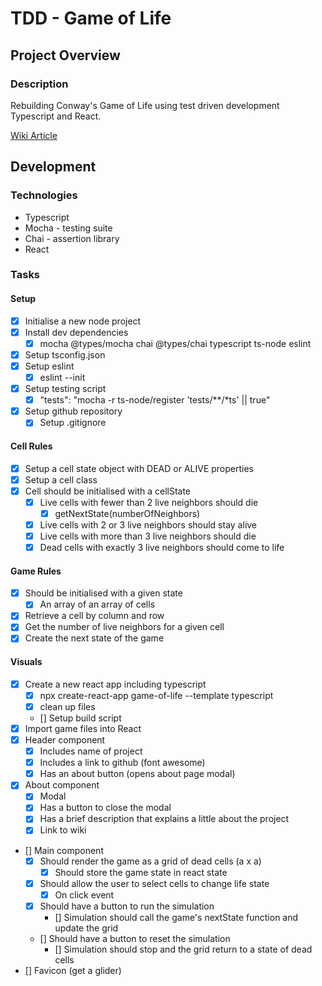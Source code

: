 # TDD - Game of Life

## Project Overview

### Description

Rebuilding Conway's Game of Life using test driven development Typescript and React.

[Wiki Article](https://en.wikipedia.org/wiki/Conway%27s_Game_of_Life)

## Development

### Technologies

- Typescript
- Mocha - testing suite
- Chai - assertion library
- React

### Tasks

#### Setup

- [x] Initialise a new node project
- [x] Install dev dependencies
  - [x] mocha @types/mocha chai @types/chai typescript ts-node eslint
- [x] Setup tsconfig.json
- [x] Setup eslint
  - [x] eslint --init
- [x] Setup testing script
  - [x] "tests": "mocha -r ts-node/register 'tests/\**/*ts' || true"
- [x] Setup github repository
  - [x] Setup .gitignore

#### Cell Rules

- [x] Setup a cell state object with DEAD or ALIVE properties
- [x] Setup a cell class
- [x] Cell should be initialised with a cellState
  - [x] Live cells with fewer than 2 live neighbors should die
    - [x] getNextState(numberOfNeighbors)
  - [x] Live cells with 2 or 3 live neighbors should stay alive
  - [x] Live cells with more than 3 live neighbors should die
  - [x] Dead cells with exactly 3 live neighbors should come to life

#### Game Rules

- [x] Should be initialised with a given state
  - [x] An array of an array of cells
- [x] Retrieve a cell by column and row
- [x] Get the number of live neighbors for a given cell
- [x] Create the next state of the game

#### Visuals

- [x] Create a new react app including typescript
  - [x] npx create-react-app game-of-life --template typescript
  - [x] clean up files
  - [] Setup build script
- [x] Import game files into React
- [x] Header component
  - [x] Includes name of project
  - [x] Includes a link to github (font awesome)
  - [x] Has an about button (opens about page modal)
- [x] About component
  - [x] Modal
  - [x] Has a button to close the modal
  - [x] Has a brief description that explains a little about the project
  - [x] Link to wiki
- [] Main component
  - [x] Should render the game as a grid of dead cells (a x a)
    - [x] Should store the game state in react state
  - [x] Should allow the user to select cells to change life state
    - [x] On click event
  - [x] Should have a button to run the simulation
    - [] Simulation should call the game's nextState function and update the grid
  - [] Should have a button to reset the simulation
    - [] Simulation should stop and the grid return to a state of dead cells
- [] Favicon (get a glider)
